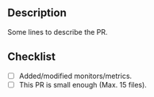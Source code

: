 ## Description
Some lines to describe the PR.

## Checklist
- [ ] Added/modified monitors/metrics.
- [ ] This PR is small enough (Max. 15 files).
